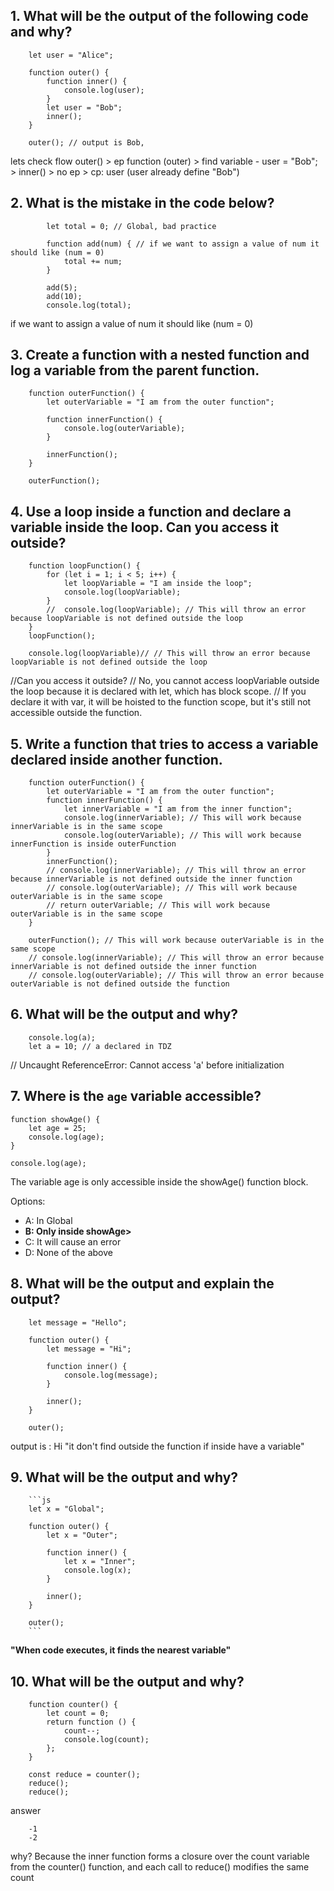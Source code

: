 ## 1. What will be the output of the following code and why?

        let user = "Alice";

        function outer() {
            function inner() {
                console.log(user);
            }
            let user = "Bob";
            inner();
        }

        outer(); // output is Bob, 

 lets check flow 
        outer() > ep function (outer) > find variable - user = "Bob"; > inner() > no ep > cp: user (user already define "Bob")



## 2. What is the mistake in the code below?

            let total = 0; // Global, bad practice

            function add(num) { // if we want to assign a value of num it should like (num = 0)
                total += num;
            }

            add(5);
            add(10);
            console.log(total);

 if we want to assign a value of num it should like (num = 0)


## 3. Create a function with a nested function and log a variable from the parent function.
        function outerFunction() {
            let outerVariable = "I am from the outer function";

            function innerFunction() {
                console.log(outerVariable);
            }

            innerFunction();
        }

        outerFunction(); 

## 4. Use a loop inside a function and declare a variable inside the loop. Can you access it outside?

        function loopFunction() {
            for (let i = 1; i < 5; i++) {
                let loopVariable = "I am inside the loop";
                console.log(loopVariable);
            }
            //  console.log(loopVariable); // This will throw an error because loopVariable is not defined outside the loop
        }
        loopFunction();

        console.log(loopVariable)// // This will throw an error because loopVariable is not defined outside the loop

//Can you access it outside?
// No, you cannot access loopVariable outside the loop because it is declared with let, which has block scope.
// If you declare it with var, it will be hoisted to the function scope, but it's still not accessible outside the function.    


## 5. Write a function that tries to access a variable declared inside another function.

        function outerFunction() {
            let outerVariable = "I am from the outer function";
            function innerFunction() {
                let innerVariable = "I am from the inner function";
                console.log(innerVariable); // This will work because innerVariable is in the same scope
                console.log(outerVariable); // This will work because innerFunction is inside outerFunction
            }
            innerFunction();
            // console.log(innerVariable); // This will throw an error because innerVariable is not defined outside the inner function
            // console.log(outerVariable); // This will work because outerVariable is in the same scope
            // return outerVariable; // This will work because outerVariable is in the same scope
        }

        outerFunction(); // This will work because outerVariable is in the same scope
        // console.log(innerVariable); // This will throw an error because innerVariable is not defined outside the inner function
        // console.log(outerVariable); // This will throw an error because outerVariable is not defined outside the function



## 6. What will be the output and why?

        console.log(a); 
        let a = 10; // a declared in TDZ


// Uncaught ReferenceError: Cannot access 'a' before initialization



## 7. Where is the `age` variable accessible?

    function showAge() {
        let age = 25;
        console.log(age);
    }

    console.log(age);

The variable age is only accessible inside the showAge() function block.

Options:
- A: In Global
- <b>B: Only inside showAge></b>
- C: It will cause an error
- D: None of the above

## 8. What will be the output and explain the output?

        let message = "Hello";

        function outer() {
            let message = "Hi";

            function inner() {
                console.log(message);
            }

            inner();
        }

        outer();

output is : Hi
"it don't find outside the function if inside have a variable"


## 9. What will be the output and why?
        ```js
        let x = "Global";

        function outer() {
            let x = "Outer";

            function inner() {
                let x = "Inner";
                console.log(x);
            }

            inner();
        }

        outer();
        ```
<b>"When code executes, it finds the nearest variable"</b>

## 10. What will be the output and why?

        function counter() {
            let count = 0;
            return function () {
                count--;
                console.log(count);
            };
        }

        const reduce = counter();
        reduce();
        reduce();

answer 

        -1
        -2

why?
Because the inner function forms a closure over the count variable from the counter() function, and each call to reduce() modifies the same count